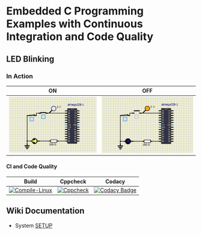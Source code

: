 # Embedded C Programming Examples with Continuous Integration and Code Quality
## LED Blinking 

### In Action

|ON|OFF|
|:--:|:--:|
|![ON](simulation/ON.png)|![OFF](simulation/OFF.png)|

#### CI and Code Quality

|Build|Cppcheck|Codacy|
|:--:|:--:|:--:|
|[![Compile-Linux](https://github.com/sushmacharihar/Emb-C/actions/workflows/Compile.yml/badge.svg)](https://github.com/sushmacharihar/Emb-C/actions/workflows/Compile.yml)|[![Cppcheck](https://github.com/sushmacharihar/Emb-C/actions/workflows/CodeQulaity.yml/badge.svg?branch=main)](https://github.com/sushmacharihar/Emb-C/actions/workflows/CodeQulaity.yml)|[![Codacy Badge](https://app.codacy.com/project/badge/Grade/ef72d9c431834079b700bd7af0246519)](https://www.codacy.com/gh/sushmacharihar/Emb-C/dashboard?utm_source=github.com&amp;utm_medium=referral&amp;utm_content=sushmacharihar/Emb-C&amp;utm_campaign=Badge_Grade)

## Wiki Documentation
* System [  SETUP](https://github.com/sushmacharihar/Emb-C/wiki)

